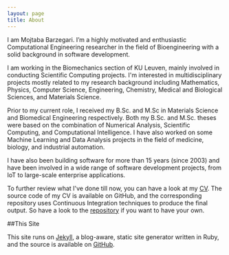 ```yaml
---
layout: page
title: About
---
```


I am Mojtaba Barzegari. I’m a highly motivated and enthusiastic Computational Engineering researcher in the field of Bioengineering with a solid background in software development.

I am working in the Biomechanics section of KU Leuven, mainly involved in conducting Scientific Computing projects. I'm interested in multidisciplinary projects mostly related to my research background including Mathematics, Physics, Computer Science, Engineering, Chemistry, Medical and Biological Sciences, and Materials Science.

Prior to my current role, I received my B.Sc. and M.Sc in Materials Science and  Biomedical Engineering respectively. Both my B.Sc. and M.Sc. theses were based on the combination of Numerical Analysis, Scientific Computing, and Computational Intelligence. I have also worked on some Machine Learning and Data Analysis projects in the field of medicine, biology, and industrial automation.

I have also been building software for more than 15 years (since 2003) and have been involved in a wide range of software development projects, from IoT to large-scale enterprise applications.

To further review what I've done till now, you can have a look at my [CV](http://nbviewer.jupyter.org/github/mbarzegary/MyCV/blob/master/main.pdf). The source code of my CV is available on GitHub, and the corresponding repository uses Continuous Integration techniques to produce the final output. So have a look to the [repository](https://github.com/mbarzegary/MyCV) if you want to have your own.

##This Site

This site runs on [Jekyll](https://github.com/jekyll/jekyll), a blog-aware, static site generator written in Ruby, and the source is available on [GitHub](https://github.com/mbarzegary/mbarzegary.github.io).